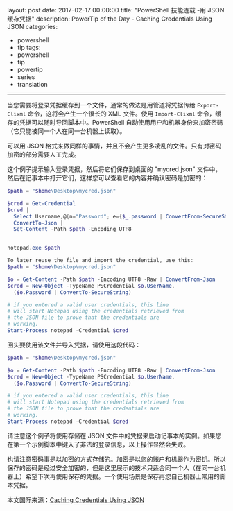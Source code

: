 ﻿layout: post
date: 2017-02-17 00:00:00
title: "PowerShell 技能连载 -用 JSON 缓存凭据"
description: PowerTip of the Day - Caching Credentials Using JSON
categories:
- powershell
- tip
tags:
- powershell
- tip
- powertip
- series
- translation
---
当您需要将登录凭据缓存到一个文件，通常的做法是用管道将凭据传给 `Export-Clixml` 命令，这将会产生一个很长的 XML 文件。使用 `Import-Clixml` 命令，缓存的凭据可以随时导回脚本中。PowerShell 自动使用用户和机器身份来加密密码（它只能被同一个人在同一台机器上读取）。

可以用 JSON 格式来做同样的事情，并且不会产生更多凌乱的文件。只有对密码加密的部分需要人工完成。

这个例子提示输入登录凭据，然后将它们保存到桌面的 "mycred.json" 文件中，然后在记事本中打开它们，这样您可以查看它的内容并确认密码是加密的：

```powershell
$path = "$home\Desktop\mycred.json"

$cred = Get-Credential
$cred |
  Select Username,@{n="Password"; e={$_.password | ConvertFrom-SecureString}} |
  ConvertTo-Json |
  Set-Content -Path $path -Encoding UTF8


notepad.exe $path

To later reuse the file and import the credential, use this:
$path = "$home\Desktop\mycred.json"

$o = Get-Content -Path $path -Encoding UTF8 -Raw | ConvertFrom-Json
$cred = New-Object -TypeName PSCredential $o.UserName,
  ($o.Password | ConvertTo-SecureString)

# if you entered a valid user credentials, this line
# will start Notepad using the credentials retrieved from
# the JSON file to prove that the credentials are
# working.
Start-Process notepad -Credential $cred
```

回头要使用该文件并导入凭据，请使用这段代码：

```powershell
$path = "$home\Desktop\mycred.json"

$o = Get-Content -Path $path -Encoding UTF8 -Raw | ConvertFrom-Json
$cred = New-Object -TypeName PSCredential $o.UserName,
  ($o.Password | ConvertTo-SecureString)

# if you entered a valid user credentials, this line
# will start Notepad using the credentials retrieved from
# the JSON file to prove that the credentials are
# working.
Start-Process notepad -Credential $cred
```

请注意这个例子将使用存储在 JSON 文件中的凭据来启动记事本的实例。如果您在第一个示例脚本中键入了非法的登录信息，以上操作显然会失败。

也请注意密码事是以加密的方式存储的。加密是以您的账户和机器作为密钥。所以保存的密码是经过安全加密的，但是这里展示的技术只适合同一个人（在同一台机器上）希望下次再使用保存的凭据。一个使用场景是保存再您自己机器上常用的脚本凭据。

<!--more-->
本文国际来源：[Caching Credentials Using JSON](http://community.idera.com/powershell/powertips/b/tips/posts/caching-credentials-using-json)

